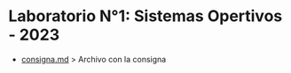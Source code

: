 # Laboratorio N°1: Sistemas Opertivos - 2023

* [consigna.md](consigna.md) > Archivo con la consigna
